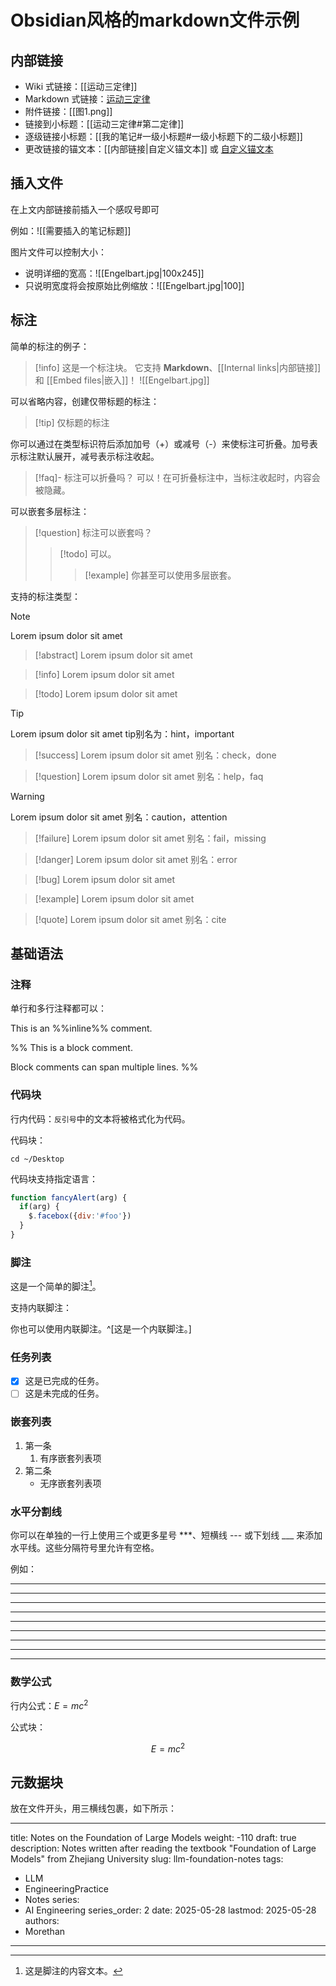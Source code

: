 # Obsidian风格的markdown文件示例

## 内部链接

- Wiki 式链接：[[运动三定律]]
- Markdown 式链接：[运动三定律](运动三定律.md)
- 附件链接：[[图1.png]]
- 链接到小标题：[[运动三定律#第二定律]]
- 逐级链接小标题：[[我的笔记#一级小标题#一级小标题下的二级小标题]]
- 更改链接的锚文本：[[内部链接|自定义锚文本]] 或 [自定义锚文本](内部链接.md)

## 插入文件

在上文内部链接前插入一个感叹号即可

例如：![[需要插入的笔记标题]]

图片文件可以控制大小：

- 说明详细的宽高：![[Engelbart.jpg|100x245]]
- 只说明宽度将会按原始比例缩放：![[Engelbart.jpg|100]]

## 标注

简单的标注的例子：

> [!info]
> 这是一个标注块。
> 它支持 **Markdown**、[[Internal links|内部链接]] 和 [[Embed files|嵌入]]！
> ![[Engelbart.jpg]]

可以省略内容，创建仅带标题的标注：

> [!tip] 仅标题的标注

你可以通过在类型标识符后添加加号（+）或减号（-）来使标注可折叠。加号表示标注默认展开，减号表示标注收起。

> [!faq]- 标注可以折叠吗？
> 可以！在可折叠标注中，当标注收起时，内容会被隐藏。

可以嵌套多层标注：

> [!question] 标注可以嵌套吗？
> > [!todo] 可以。
> > > [!example]  你甚至可以使用多层嵌套。

支持的标注类型：

> [!note]
> Lorem ipsum dolor sit amet

> [!abstract]
> Lorem ipsum dolor sit amet

> [!info]
> Lorem ipsum dolor sit amet

> [!todo]
> Lorem ipsum dolor sit amet

> [!tip]
> Lorem ipsum dolor sit amet
tip别名为：hint，important

> [!success]
> Lorem ipsum dolor sit amet
别名：check，done

> [!question]
> Lorem ipsum dolor sit amet
别名：help，faq

> [!warning]
> Lorem ipsum dolor sit amet
别名：caution，attention

> [!failure]
> Lorem ipsum dolor sit amet
别名：fail，missing

> [!danger]
> Lorem ipsum dolor sit amet
别名：error

> [!bug]
> Lorem ipsum dolor sit amet

> [!example]
> Lorem ipsum dolor sit amet

> [!quote]
> Lorem ipsum dolor sit amet
别名：cite

## 基础语法

### 注释

单行和多行注释都可以：

This is an %%inline%% comment.

%%
This is a block comment.

Block comments can span multiple lines.
%%

### 代码块

行内代码：`反引号`中的文本将被格式化为代码。

代码块：

```
cd ~/Desktop
```

代码块支持指定语言：

```js
function fancyAlert(arg) {
  if(arg) {
    $.facebox({div:'#foo'})
  }
}
```

### 脚注

这是一个简单的脚注[^1]。

[^1]: 这是脚注的内容文本。
[^2]: 在每一行的开头添加2个空格，
  可以编写跨越多行的脚注。
[^注释]: 可以使用非数字来命名脚注。但渲染时，脚注仍然会显示为数字。这样可以更容易地识别脚注内容。

支持内联脚注：

你也可以使用内联脚注。^[这是一个内联脚注。]

### 任务列表

- [x] 这是已完成的任务。
- [ ] 这是未完成的任务。

### 嵌套列表

1. 第一条
   1. 有序嵌套列表项
2. 第二条
   - 无序嵌套列表项

### 水平分割线

你可以在单独的一行上使用三个或更多星号 ***、短横线 --- 或下划线 ___ 来添加水平线。这些分隔符号里允许有空格。

例如：

***
****
* * *
---
----
- - -
___
____
_ _ _

### 数学公式

行内公式：$E=mc^2$

公式块：

$$
E=mc^2
$$

## 元数据块

放在文件开头，用三横线包裹，如下所示：

---
title: Notes on the Foundation of Large Models
weight: -110
draft: true
description: Notes written after reading the textbook "Foundation of Large Models" from Zhejiang University
slug: llm-foundation-notes
tags:
  - LLM
  - EngineeringPractice
  - Notes
series:
  - AI Engineering
series_order: 2
date: 2025-05-28
lastmod: 2025-05-28
authors:
  - Morethan
---

